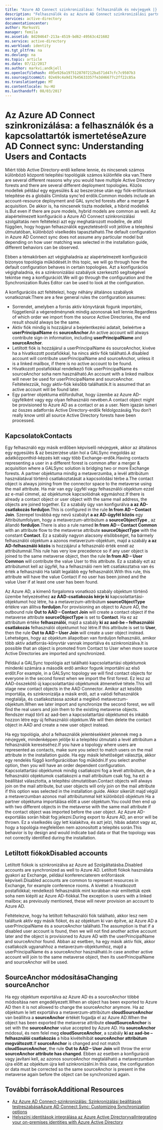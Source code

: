 ```yaml
---
title: "Azure AD Connect szinkronizálása: felhasználók és névjegyek |} Microsoft Docs"
description: "Felhasználók és az Azure AD Connect szinkronizálási partnerek mutatja be."
services: active-directory
documentationcenter: 
author: MarkusVi
manager: femila
ms.assetid: 8d204647-213a-4519-bd62-49563c421602
ms.service: active-directory
ms.workload: identity
ms.tgt_pltfrm: na
ms.devlang: na
ms.topic: article
ms.date: 07/12/2017
ms.author: markvi;andkjell
ms.openlocfilehash: 495e926a1975128707212ba571d47cfc7c9507b3
ms.sourcegitcommit: 02e69c4a9d17645633357fe3d46677c2ff22c85a
ms.translationtype: MT
ms.contentlocale: hu-HU
ms.lasthandoff: 08/03/2017
---
```

# <a name="azure-ad-connect-sync-understanding-users-and-contacts"></a><span data-ttu-id="b30d0-103">Az Azure AD Connect szinkronizálása: a felhasználók és a kapcsolattartók ismertetése</span><span class="sxs-lookup"><span data-stu-id="b30d0-103">Azure AD Connect sync: Understanding Users and Contacts</span></span>
<span data-ttu-id="b30d0-104">Miért több Active Directory-erdő kellene lennie, és nincsenek számos különböző központi telepítési topológiák számos különféle oka van.</span><span class="sxs-lookup"><span data-stu-id="b30d0-104">There are several different reasons why you would have multiple Active Directory forests and there are several different deployment topologies.</span></span> <span data-ttu-id="b30d0-105">Közös modellek például egy egyesülés & az beszerzése után egy fiók-erőforrások telepítése és a globális Címlista sync'ed erdők.</span><span class="sxs-lookup"><span data-stu-id="b30d0-105">Common models include an account-resource deployment and GAL sync’ed forests after a merger & acquisition.</span></span> <span data-ttu-id="b30d0-106">De akkor is, ha nincsenek tiszta modellek, a hibrid modellek is.</span><span class="sxs-lookup"><span data-stu-id="b30d0-106">But even if there are pure models, hybrid models are common as well.</span></span> <span data-ttu-id="b30d0-107">Az alapértelmezett konfiguráció a Azure AD Connect szinkronizálási szolgáltatás nem feltételezi azt egy meghatározott modellre, de attól függően, hogy hogyan felhasználók egyeztetéséről volt jelölve a telepítési útmutatóban, különböző viselkedés tapasztalható.</span><span class="sxs-lookup"><span data-stu-id="b30d0-107">The default configuration in Azure AD Connect sync does not assume any particular model but depending on how user matching was selected in the installation guide, different behaviors can be observed.</span></span>

<span data-ttu-id="b30d0-108">Ebben a témakörben azt végighaladnia az alapértelmezett konfiguráció bizonyos topológia működését.</span><span class="sxs-lookup"><span data-stu-id="b30d0-108">In this topic, we will go through how the default configuration behaves in certain topologies.</span></span> <span data-ttu-id="b30d0-109">Azt a konfigurációs végighaladnia, és a szinkronizálási szabályok szerkesztő segítségével tekintse meg a konfigurációt.</span><span class="sxs-lookup"><span data-stu-id="b30d0-109">We will go through the configuration and the Synchronization Rules Editor can be used to look at the configuration.</span></span>

<span data-ttu-id="b30d0-110">A konfigurációs azt feltételezi, hogy néhány általános szabályok vonatkoznak:</span><span class="sxs-lookup"><span data-stu-id="b30d0-110">There are a few general rules the configuration assumes:</span></span>

* <span data-ttu-id="b30d0-111">Sorrendet, amelyben a forrás aktív könyvtárak fogunk importálni, függetlenül a végeredménynek mindig azonosnak kell lennie.</span><span class="sxs-lookup"><span data-stu-id="b30d0-111">Regardless of which order we import from the source Active Directories, the end result should always be the same.</span></span>
* <span data-ttu-id="b30d0-112">Aktív fiók mindig is hozzájárul a bejelentkezési adatait, beleértve a **userPrincipalName** és **sourceAnchor**.</span><span class="sxs-lookup"><span data-stu-id="b30d0-112">An active account will always contribute sign-in information, including **userPrincipalName** and **sourceAnchor**.</span></span>
* <span data-ttu-id="b30d0-113">Letiltott fiók is hozzájárul a userPrincipalName és sourceAnchor, kivéve ha a hivatkozott postafiókkal, ha nincs aktív fiók található.</span><span class="sxs-lookup"><span data-stu-id="b30d0-113">A disabled account will contribute userPrincipalName and sourceAnchor, unless it is a linked mailbox, if there is no active account to be found.</span></span>
* <span data-ttu-id="b30d0-114">Hivatkozott postafiókkal rendelkező fiók userPrincipalName és sourceAnchor soha nem használható.</span><span class="sxs-lookup"><span data-stu-id="b30d0-114">An account with a linked mailbox will never be used for userPrincipalName and sourceAnchor.</span></span> <span data-ttu-id="b30d0-115">Feltételezzük, hogy aktív-fiók később találhatók.</span><span class="sxs-lookup"><span data-stu-id="b30d0-115">It is assumed that an active account will be found later.</span></span>
* <span data-ttu-id="b30d0-116">Egy partner objektuma előfordulhat, hogy üzembe az Azure AD-ügyfélként vagy egy olyan felhasználó nevében.</span><span class="sxs-lookup"><span data-stu-id="b30d0-116">A contact object might be provisioned to Azure AD as a contact or as a user.</span></span> <span data-ttu-id="b30d0-117">Nem igazán ismeri az összes adatforrás Active Directory-erdők feldolgozásáig.</span><span class="sxs-lookup"><span data-stu-id="b30d0-117">You don’t really know until all source Active Directory forests have been processed.</span></span>

## <a name="contacts"></a><span data-ttu-id="b30d0-118">Kapcsolatok</span><span class="sxs-lookup"><span data-stu-id="b30d0-118">Contacts</span></span>
<span data-ttu-id="b30d0-119">Egy felhasználó egy másik erdőben képviselő névjegyek, akkor az általános egy egyesülés & az beszerzése után hol a GALSync megoldás az adatközponthíd-képzés két vagy több Exchange-erdők.</span><span class="sxs-lookup"><span data-stu-id="b30d0-119">Having contacts representing a user in a different forest is common after a merger & acquisition where a GALSync solution is bridging two or more Exchange forests.</span></span> <span data-ttu-id="b30d0-120">A partner objektuma mindig a metaverzumba, a levél attribútum használatával történő csatlakoztatását a kapcsolódási térbe a.</span><span class="sxs-lookup"><span data-stu-id="b30d0-120">The contact object is always joining from the connector space to the metaverse using the mail attribute.</span></span> <span data-ttu-id="b30d0-121">Ha már van egy ügyfél vagy felhasználói objektum ezzel az e-mail címmel, az objektumok kapcsolódnak egymáshoz.</span><span class="sxs-lookup"><span data-stu-id="b30d0-121">If there is already a contact object or user object with the same mail address, the objects are joined together.</span></span> <span data-ttu-id="b30d0-122">Ez a szabály úgy van konfigurálva **a az AD-csatlakozás forduljon**.</span><span class="sxs-lookup"><span data-stu-id="b30d0-122">This is configured in the rule **In from AD – Contact Join**.</span></span> <span data-ttu-id="b30d0-123">Szerepel továbbá egy nevű szabályt **a az AD-ügyfél közös** egy Attribútumfolyam, hogy a metaverzum-attribútum a **sourceObjectType** , az állandó **forduljon**.</span><span class="sxs-lookup"><span data-stu-id="b30d0-123">There is also a rule named **In from AD – Contact Common** with an attribute flow to the metaverse attribute **sourceObjectType** with the constant **Contact**.</span></span> <span data-ttu-id="b30d0-124">Ez a szabály nagyon alacsony elsőbbséget, ha bármely felhasználói objektum a azonos metaverzum-objektum, majd a szabály **a az AD-felhasználó közös** is hozzájárul a felhasználó érték ennél az attribútumnál.</span><span class="sxs-lookup"><span data-stu-id="b30d0-124">This rule has very low precedence so if any user object is joined to the same metaverse object, then the rule **In from AD – User Common** will contribute the value User to this attribute.</span></span> <span data-ttu-id="b30d0-125">Ez a szabály ezt az attribútumot kell az ügyfél, ha a felhasználó nem lett csatlakoztatva van és érték a felhasználó Ha talált legalább egy felhasználót.</span><span class="sxs-lookup"><span data-stu-id="b30d0-125">With this rule, this attribute will have the value Contact if no user has been joined and the value User if at least one user has been found.</span></span>

<span data-ttu-id="b30d0-126">Az Azure AD, a kimenő forgalomra vonatkozó szabály objektum történő üzembe helyezéséhez **az AAD-csatlakozás kérje ki** kapcsolattartási-objektumot hoz létre, ha a metaverzum-attribútum **sourceObjectType** értékre van állítva **forduljon**.</span><span class="sxs-lookup"><span data-stu-id="b30d0-126">For provisioning an object to Azure AD, the outbound rule **Out to AAD – Contact Join** will create a contact object if the metaverse attribute **sourceObjectType** is set to **Contact**.</span></span> <span data-ttu-id="b30d0-127">Ha ez az attribútum értéke **felhasználói**, majd a szabály **ki az aad-be – felhasználói csatlakozás** felhasználói objektumot hoz létre.</span><span class="sxs-lookup"><span data-stu-id="b30d0-127">If this attribute is set to **User**, then the rule **Out to AAD – User Join** will create a user object instead.</span></span>
<span data-ttu-id="b30d0-128">Lehetséges, hogy az objektum állapotban van forduljon felhasználó, amikor több aktív adatforrás-könyvtár vannak importálva és szinkronizálva.</span><span class="sxs-lookup"><span data-stu-id="b30d0-128">It is possible that an object is promoted from Contact to User when more source Active Directories are imported and synchronized.</span></span>

<span data-ttu-id="b30d0-129">Például a GALSync topológia azt található kapcsolattartási objektumok mindenki számára a második erdő amikor fogunk importálni az első erdőt.</span><span class="sxs-lookup"><span data-stu-id="b30d0-129">For example, in a GALSync topology we will find contact objects for everyone in the second forest when we import the first forest.</span></span> <span data-ttu-id="b30d0-130">Ez lesz az AAD-összekötő új kapcsolattartási objektumok átmenetivé tétele.</span><span class="sxs-lookup"><span data-stu-id="b30d0-130">This will stage new contact objects in the AAD Connector.</span></span> <span data-ttu-id="b30d0-131">Amikor azt később importálja, és szinkronizálja a másik erdő, azt a valódi felhasználók megtalálja, és csatlakoztassa azokat a meglévő metaverzum-objektum.</span><span class="sxs-lookup"><span data-stu-id="b30d0-131">When we later import and synchronize the second forest, we will find the real users and join them to the existing metaverse objects.</span></span> <span data-ttu-id="b30d0-132">Rendszer majd törli az aad-ben a kapcsolattartási objektumot és inkább hozzon létre egy új felhasználói objektum.</span><span class="sxs-lookup"><span data-stu-id="b30d0-132">We will then delete the contact object in AAD and create a new user object instead.</span></span>

<span data-ttu-id="b30d0-133">Ha egy topológia, ahol a felhasználók jelentésekként jelennek meg a névjegyek, mindenképpen jelölje ki a telepítési útmutató a levél attribútum a felhasználók kereséséhez.</span><span class="sxs-lookup"><span data-stu-id="b30d0-133">If you have a topology where users are represented as contacts, make sure you select to match users on the mail attribute in the installation guide.</span></span> <span data-ttu-id="b30d0-134">Ha egy másik lehetőséget választja, akkor egy rendelés függő konfigurációban fog működni.</span><span class="sxs-lookup"><span data-stu-id="b30d0-134">If you select another option, then you will have an order dependent configuration.</span></span> <span data-ttu-id="b30d0-135">Kapcsolattartási objektumok mindig csatlakozni fog a levél attribútum, de a felhasználói objektumok csatlakozni a mail attribútum csak fog, ha ezt a beállítást választotta, a telepítési útmutatóban.</span><span class="sxs-lookup"><span data-stu-id="b30d0-135">Contact objects will always join on the mail attribute, but user objects will only join on the mail attribute if this option was selected in the installation guide.</span></span> <span data-ttu-id="b30d0-136">Akkor sikerült majd végül a metaverzumban azonos mail attribútummal két különböző objektum Ha a partner objektuma importálása előtt a user objektum.</span><span class="sxs-lookup"><span data-stu-id="b30d0-136">You could then end up with two different objects in the metaverse with the same mail attribute if the contact object was imported before the user object.</span></span> <span data-ttu-id="b30d0-137">Az Azure AD-exportálás során hibát fog jelezni.</span><span class="sxs-lookup"><span data-stu-id="b30d0-137">During export to Azure AD, an error will be thrown.</span></span> <span data-ttu-id="b30d0-138">Ez a viselkedés úgy lett kialakítva, és azt jelzi, hibás adatot vagy az, hogy a topológia megfelelően nem azonosított a telepítés során.</span><span class="sxs-lookup"><span data-stu-id="b30d0-138">This behavior is by design and would indicate bad data or that the topology was not correctly identified during the installation.</span></span>

## <a name="disabled-accounts"></a><span data-ttu-id="b30d0-139">Letiltott fiókok</span><span class="sxs-lookup"><span data-stu-id="b30d0-139">Disabled accounts</span></span>
<span data-ttu-id="b30d0-140">Letiltott fiókok is szinkronizálva az Azure ad Szolgáltatásba.</span><span class="sxs-lookup"><span data-stu-id="b30d0-140">Disabled accounts are synchronized as well to Azure AD.</span></span> <span data-ttu-id="b30d0-141">Letiltott fiókok használata gyakori az Exchange, például konferenciaterem erőforrások képviseli.</span><span class="sxs-lookup"><span data-stu-id="b30d0-141">Disabled accounts are common to represent resources in Exchange, for example conference rooms.</span></span> <span data-ttu-id="b30d0-142">A kivétel: a hivatkozott postafiókkal; rendelkező felhasználók mint korábban már említettük ezek soha nem kiépíti az Azure AD-fiókkal.</span><span class="sxs-lookup"><span data-stu-id="b30d0-142">The exception is users with a linked mailbox; as previously mentioned, these will never provision an account to Azure AD.</span></span>

<span data-ttu-id="b30d0-143">Feltételezve, hogy ha letiltott felhasználói fiók található, akkor lesz nem találtunk aktív egy másik fiókot, és az objektum ki van építve, az Azure AD a userPrincipalName és a sourceAnchor található.</span><span class="sxs-lookup"><span data-stu-id="b30d0-143">The assumption is that if a disabled user account is found, then we will not find another active account later and the object is provisioned to Azure AD with the userPrincipalName and sourceAnchor found.</span></span> <span data-ttu-id="b30d0-144">Abban az esetben, ha egy másik aktív fiók, akkor csatlakozik ugyanahhoz a metaverzum-objektumhoz, majd a userPrincipalName és a sourceAnchor használható.</span><span class="sxs-lookup"><span data-stu-id="b30d0-144">In case another active account will join to the same metaverse object, then its userPrincipalName and sourceAnchor will be used.</span></span>

## <a name="changing-sourceanchor"></a><span data-ttu-id="b30d0-145">SourceAnchor módosítása</span><span class="sxs-lookup"><span data-stu-id="b30d0-145">Changing sourceAnchor</span></span>
<span data-ttu-id="b30d0-146">Ha egy objektum exportálva az Azure AD és a sourceAnchor többé módosítása nem engedélyezett.</span><span class="sxs-lookup"><span data-stu-id="b30d0-146">When an object has been exported to Azure AD then it is not allowed to change the sourceAnchor anymore.</span></span> <span data-ttu-id="b30d0-147">Ha az objektum le lett exportálva a metaverzum-attribútum **cloudSourceAnchor** van beállítva a **sourceAnchor** értékét fogadja el az Azure AD.</span><span class="sxs-lookup"><span data-stu-id="b30d0-147">When the object has been exported the metaverse attribute **cloudSourceAnchor** is set with the **sourceAnchor** value accepted by Azure AD.</span></span> <span data-ttu-id="b30d0-148">Ha **sourceAnchor** módosul, és nem felel meg **cloudSourceAnchor**, a szabály **ki az aad-be – felhasználói csatlakozás** a hiba kivételhibát **sourceAnchor attribútum megváltozott**.</span><span class="sxs-lookup"><span data-stu-id="b30d0-148">If **sourceAnchor** is changed and not match **cloudSourceAnchor**, the rule **Out to AAD – User Join** will throw the error **sourceAnchor attribute has changed**.</span></span> <span data-ttu-id="b30d0-149">Ebben az esetben a konfiguráció vagy javítani kell, az azonos sourceAnchor megtalálható a metaverzumban újra előtt az objektum újra kell szinkronizálni.</span><span class="sxs-lookup"><span data-stu-id="b30d0-149">In this case, the configuration or data must be corrected so the same sourceAnchor is present in the metaverse again before the object can be synchronized again.</span></span>

## <a name="additional-resources"></a><span data-ttu-id="b30d0-150">További források</span><span class="sxs-lookup"><span data-stu-id="b30d0-150">Additional Resources</span></span>
* [<span data-ttu-id="b30d0-151">Az Azure AD Connect-szinkronizálás: Szinkronizálási beállítások testreszabása</span><span class="sxs-lookup"><span data-stu-id="b30d0-151">Azure AD Connect Sync: Customizing Synchronization options</span></span>](active-directory-aadconnectsync-whatis.md)
* [<span data-ttu-id="b30d0-152">Helyszíni identitások integrálása az Azure Active Directoryval</span><span class="sxs-lookup"><span data-stu-id="b30d0-152">Integrating your on-premises identities with Azure Active Directory</span></span>](active-directory-aadconnect.md)

